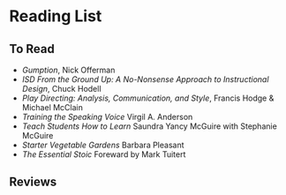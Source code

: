 # Reading List

## To Read

- *Gumption*, Nick Offerman
- *ISD From the Ground Up: A No-Nonsense Approach to Instructional Design*, Chuck Hodell
- *Play Directing: Analysis, Communication, and Style*, Francis Hodge & Michael McClain
- *Training the Speaking Voice* Virgil A. Anderson
- *Teach Students How to Learn* Saundra Yancy McGuire with Stephanie McGuire
- *Starter Vegetable Gardens* Barbara Pleasant
- *The Essential Stoic* Foreward by Mark Tuitert

## Reviews
